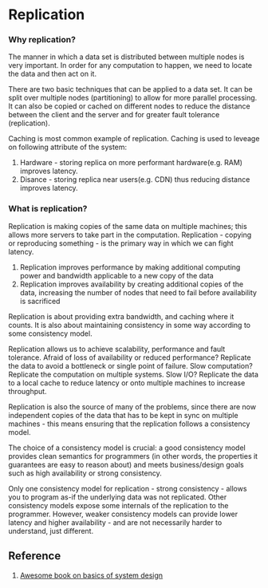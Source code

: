# Replication
### Why replication?
The manner in which a data set is distributed between multiple nodes is very important. In order for any computation to happen, we need to locate the data and then act on it.

There are two basic techniques that can be applied to a data set. It can be split over multiple nodes (partitioning) to allow for more parallel processing. It can also be copied or cached on different nodes to reduce the distance between the client and the server and for greater fault tolerance (replication).

Caching is most common example of replication. Caching is used to leveage on following attribute of the system:
1. Hardware - storing replica on more performant hardware(e.g. RAM) improves latency.
2. Disance - storing replica near users(e.g. CDN) thus reducing distance improves latency.

### What is replication?
Replication is making copies of the same data on multiple machines; this allows more servers to take part in the computation. Replication - copying or reproducing something - is the primary way in which we can fight latency.

1. Replication improves performance by making additional computing power and bandwidth applicable to a new copy of the data
2. Replication improves availability by creating additional copies of the data, increasing the number of nodes that need to fail before availability is sacrificed

Replication is about providing extra bandwidth, and caching where it counts. It is also about maintaining consistency in some way according to some consistency model.

Replication allows us to achieve scalability, performance and fault tolerance. Afraid of loss of availability or reduced performance? Replicate the data to avoid a bottleneck or single point of failure. Slow computation? Replicate the computation on multiple systems. Slow I/O? Replicate the data to a local cache to reduce latency or onto multiple machines to increase throughput.

Replication is also the source of many of the problems, since there are now independent copies of the data that has to be kept in sync on multiple machines - this means ensuring that the replication follows a consistency model.

The choice of a consistency model is crucial: a good consistency model provides clean semantics for programmers (in other words, the properties it guarantees are easy to reason about) and meets business/design goals such as high availability or strong consistency.

Only one consistency model for replication - strong consistency - allows you to program as-if the underlying data was not replicated. Other consistency models expose some internals of the replication to the programmer. However, weaker consistency models can provide lower latency and higher availability - and are not necessarily harder to understand, just different.

## Reference
1. [Awesome book on basics of system design](http://book.mixu.net/distsys/single-page.html)
